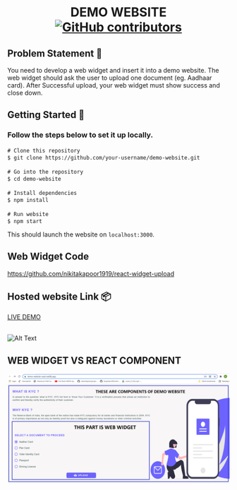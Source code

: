 <b><h1 align=center> DEMO WEBSITE [![GitHub contributors](https://img.shields.io/github/contributors/nikitakapoor1919/demo-website.svg)](https://github.com/nikitakapoor1919/demo-website/graphs/contributors/)</h1></b>

## <strong>Problem Statement 🚩 </strong>
You need to develop a web widget and insert it into a demo website. The web widget should ask
the user to upload one document (eg. Aadhaar card). After Successful upload, your web widget
must show success and close down.

## <strong>Getting Started 🚀 </strong>
### Follow the steps below to set it up locally.

```
# Clone this repository
$ git clone https://github.com/your-username/demo-website.git

# Go into the repository
$ cd demo-website

# Install dependencies
$ npm install

# Run website
$ npm start
```
This should launch the website on `localhost:3000`.

## <strong>Web Widget Code </strong>
https://github.com/nikitakapoor1919/react-widget-upload

## <strong>Hosted website Link 📦 </strong>
<a href="https://demo-website-react.netlify.app/">LIVE DEMO</a>
<br>
<br>

![Alt Text](https://github.com/nikitakapoor1919/Images/blob/main/Invoid%20-%20Google%20Chrome%202021-07-03%2021-23-41.gif?raw=true)

## <strong>WEB WIDGET VS REACT COMPONENT</strong>
<img src="https://raw.githubusercontent.com/nikitakapoor1919/Images/main/Untitled.png">

